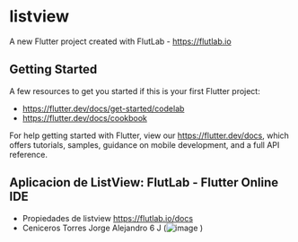 # listview

A new Flutter project created with FlutLab - https://flutlab.io

## Getting Started

A few resources to get you started if this is your first Flutter project:

- https://flutter.dev/docs/get-started/codelab
- https://flutter.dev/docs/cookbook

For help getting started with Flutter, view our
https://flutter.dev/docs, which offers tutorials,
samples, guidance on mobile development, and a full API reference.

## Aplicacion de ListView: FlutLab - Flutter Online IDE

- Propiedades de listview https://flutlab.io/docs
- Ceniceros Torres Jorge Alejandro 6 J
(![image](https://github.com/jctorres10/Listview/assets/143548160/a7969b5a-0ccd-4a2f-9467-23ad08f91fbe)
)
